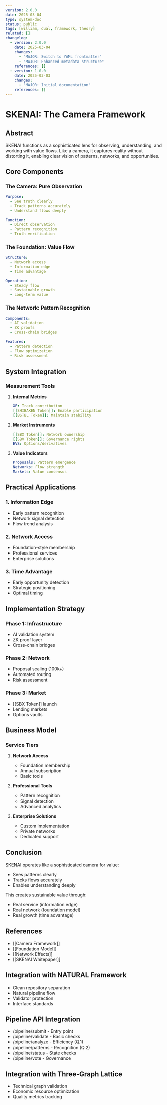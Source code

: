 ```yaml
---
version: 2.0.0
date: 2025-03-04
type: system-doc
status: public
tags: [william, dual, framework, theory]
related: []
changelog:
  - version: 2.0.0
    date: 2025-03-04
    changes:
      - "MAJOR: Switch to YAML frontmatter"
      - "MAJOR: Enhanced metadata structure"
    references: []
  - version: 1.0.0
    date: 2025-03-03
    changes:
      - "MAJOR: Initial documentation"
    references: []
---
```

# SKENAI: The Camera Framework

## Abstract

SKENAI functions as a sophisticated lens for observing, understanding, and working with value flows. Like a camera, it captures reality without distorting it, enabling clear vision of patterns, networks, and opportunities.

## Core Components

### The Camera: Pure Observation
```yaml
Purpose:
  - See truth clearly
  - Track patterns accurately
  - Understand flows deeply
  
Function:
  - Direct observation
  - Pattern recognition
  - Truth verification
```

### The Foundation: Value Flow
```yaml
Structure:
  - Network access
  - Information edge
  - Time advantage
  
Operation:
  - Steady flow
  - Sustainable growth
  - Long-term value
```

### The Network: Pattern Recognition
```yaml
Components:
  - AI validation
  - ZK proofs
  - Cross-chain bridges
  
Features:
  - Pattern detection
  - Flow optimization
  - Risk assessment
```

## System Integration

### Measurement Tools

1. **Internal Metrics**
   ```yaml
   XP: Track contribution
   [[SHIBAKEN Token]]: Enable participation
   [[BSTBL Token]]: Maintain stability
   ```

2. **Market Instruments**
   ```yaml
   [[SBX Token]]: Network ownership
   [[SBV Token]]: Governance rights
   EVS: Options/derivatives
   ```

3. **Value Indicators**
   ```yaml
   Proposals: Pattern emergence
   Networks: Flow strength
   Markets: Value consensus
   ```

## Practical Applications

### 1. Information Edge
- Early pattern recognition
- Network signal detection
- Flow trend analysis

### 2. Network Access
- Foundation-style membership
- Professional services
- Enterprise solutions

### 3. Time Advantage
- Early opportunity detection
- Strategic positioning
- Optimal timing

## Implementation Strategy

### Phase 1: Infrastructure
- AI validation system
- ZK proof layer
- Cross-chain bridges

### Phase 2: Network
- Proposal scaling (100k+)
- Automated routing
- Risk assessment

### Phase 3: Market
- [[SBX Token]] launch
- Lending markets
- Options vaults

## Business Model

### Service Tiers
1. **Network Access**
   - Foundation membership
   - Annual subscription
   - Basic tools

2. **Professional Tools**
   - Pattern recognition
   - Signal detection
   - Advanced analytics

3. **Enterprise Solutions**
   - Custom implementation
   - Private networks
   - Dedicated support

## Conclusion

SKENAI operates like a sophisticated camera for value:
- Sees patterns clearly
- Tracks flows accurately
- Enables understanding deeply

This creates sustainable value through:
- Real service (information edge)
- Real network (foundation model)
- Real growth (time advantage)

## References
- [[Camera Framework]]
- [[Foundation Model]]
- [[Network Effects]]
- [[SKENAI Whitepaper]]

## Integration with NATURAL Framework
- Clean repository separation
- Natural pipeline flow
- Validator protection
- Interface standards

## Pipeline API Integration
- /pipeline/submit - Entry point
- /pipeline/validate - Basic checks
- /pipeline/analyze - Efficiency (Q.1)
- /pipeline/patterns - Recognition (Q.2)
- /pipeline/status - State checks
- /pipeline/vote - Governance

## Integration with Three-Graph Lattice
- Technical graph validation
- Economic resource optimization
- Quality metrics tracking

